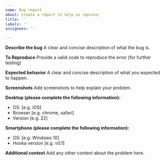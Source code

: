 ```yaml
---
name: Bug report
about: Create a report to help us improve
title: ''
labels: ''
assignees: ''

---
```


**Describe the bug**
A clear and concise description of what the bug is.

**To Reproduce**
 Provide a valid code to reproduce the error (for further testing)

**Expected behavior**
A clear and concise description of what you expected to happen.

**Screenshots**
 Add screenshots to help explain your problem.

**Desktop (please complete the following information):**
 - OS: [e.g. iOS]
 - Browser [e.g. chrome, safari]
 - Version [e.g. 22]

**Smartphone (please complete the following information):**
 - OS: [e.g. Windows 10]
 - Hooka version [e.g. v0.1]

**Additional context**
Add any other context about the problem here.
